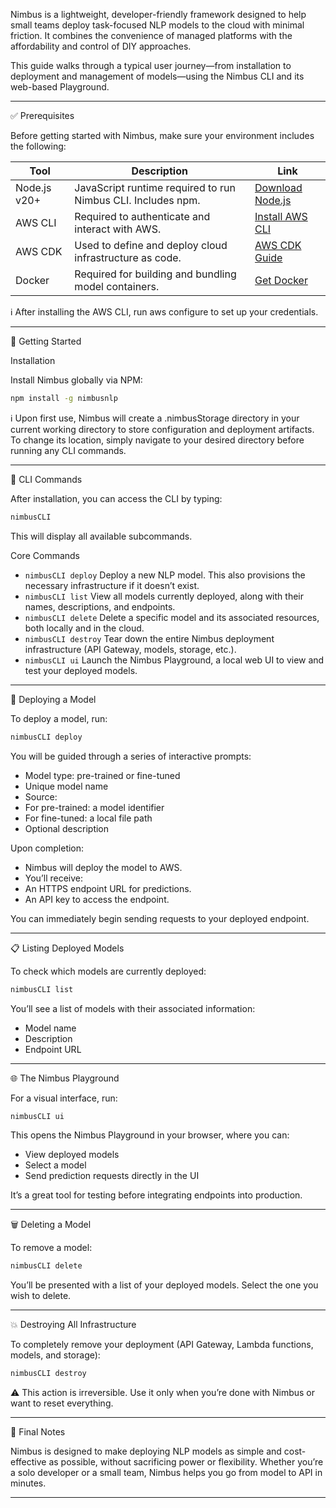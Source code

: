 
Nimbus is a lightweight, developer-friendly framework designed to help small teams deploy task-focused NLP models to the cloud with minimal friction. It combines the convenience of managed platforms with the affordability and control of DIY approaches.

This guide walks through a typical user journey—from installation to deployment and management of models—using the Nimbus CLI and its web-based Playground.

----

✅ Prerequisites

Before getting started with Nimbus, make sure your environment includes the following:



|Tool	| Description	| Link| 
|--|--|--|
|Node.js v20+	| JavaScript runtime required to run Nimbus CLI. Includes npm.	|[Download Node.js](https://nodejs.org/en/download?utm_source=chatgpt.com)|
|AWS CLI	| Required to authenticate and interact with AWS.	|[Install AWS CLI](https://docs.aws.amazon.com/cli/latest/userguide/getting-started-install.html?utm_source=chatgpt.com)|
|AWS CDK	| Used to define and deploy cloud infrastructure as code.	|[AWS CDK Guide](https://docs.aws.amazon.com/cdk/v2/guide/getting_started.html?utm_source=chatgpt.com)|
|Docker	| Required for building and bundling model containers.	|[Get Docker](https://docs.docker.com/get-started/get-docker/?utm_source=chatgpt.com)|

ℹ️ After installing the AWS CLI, run aws configure to set up your credentials.

----

🚀 Getting Started

Installation

Install Nimbus globally via NPM:

```bash
npm install -g nimbusnlp
```

ℹ️ Upon first use, Nimbus will create a .nimbusStorage directory in your current working directory to store configuration and deployment artifacts. To change its location, simply navigate to your desired directory before running any CLI commands.

----

🔧 CLI Commands

After installation, you can access the CLI by typing:

```bash
nimbusCLI
```

This will display all available subcommands.

Core Commands
- `nimbusCLI deploy`
Deploy a new NLP model. This also provisions the necessary infrastructure if it doesn’t exist.
- `nimbusCLI list`
View all models currently deployed, along with their names, descriptions, and endpoints.
- `nimbusCLI delete`
Delete a specific model and its associated resources, both locally and in the cloud.
- `nimbusCLI destroy`
Tear down the entire Nimbus deployment infrastructure (API Gateway, models, storage, etc.).
- `nimbusCLI ui`
Launch the Nimbus Playground, a local web UI to view and test your deployed models.

----

🧠 Deploying a Model

To deploy a model, run:

```bash
nimbusCLI deploy
```

You will be guided through a series of interactive prompts:
- Model type: pre-trained or fine-tuned
- Unique model name
- Source:
- For pre-trained: a model identifier
- For fine-tuned: a local file path
- Optional description

Upon completion:
- Nimbus will deploy the model to AWS.
- You’ll receive:
- An HTTPS endpoint URL for predictions.
- An API key to access the endpoint.

You can immediately begin sending requests to your deployed endpoint.

----

📋 Listing Deployed Models

To check which models are currently deployed:

```bash
nimbusCLI list
```

You’ll see a list of models with their associated information:
- Model name
- Description
- Endpoint URL

----

🌐 The Nimbus Playground

For a visual interface, run:

```bash
nimbusCLI ui
```

This opens the Nimbus Playground in your browser, where you can:
- View deployed models
- Select a model
- Send prediction requests directly in the UI

It’s a great tool for testing before integrating endpoints into production.

----

🗑️ Deleting a Model

To remove a model:

```bash
nimbusCLI delete
```

You’ll be presented with a list of your deployed models. Select the one you wish to delete.

----

💥 Destroying All Infrastructure

To completely remove your deployment (API Gateway, Lambda functions, models, and storage):

```bash
nimbusCLI destroy
```

⚠️ This action is irreversible. Use it only when you’re done with Nimbus or want to reset everything.

----

📌 Final Notes

Nimbus is designed to make deploying NLP models as simple and cost-effective as possible, without sacrificing power or flexibility. Whether you’re a solo developer or a small team, Nimbus helps you go from model to API in minutes.

----
